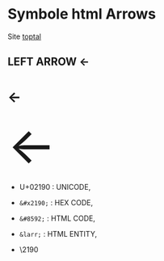 # Symbole html Arrows

Site [toptal](https://www.toptal.com/designers/htmlarrows/arrows/)

## LEFT ARROW ←

# ←

<div style="font-size:100px;">←</div>


- U+02190 : UNICODE, 

- `&#x2190;` : HEX CODE, 

- `&#8592;` : HTML CODE, 

- `&larr;` : HTML ENTITY, 

- \2190 